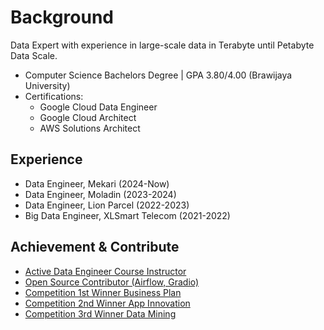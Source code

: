# Background
Data Expert with experience in large-scale data in Terabyte until Petabyte Data Scale.
- Computer Science Bachelors Degree | GPA 3.80/4.00 (Brawijaya University)
- Certifications:
  - Google Cloud Data Engineer
  - Google Cloud Architect
  - AWS Solutions Architect

## Experience
- Data Engineer, Mekari (2024-Now)
- Data Engineer, Moladin (2023-2024)
- Data Engineer, Lion Parcel (2022-2023)
- Big Data Engineer, XLSmart Telecom (2021-2022)

## Achievement & Contribute
- [Active Data Engineer Course Instructor](https://github.com/azharizz/Data_Engineer_Streamlit_Airflow)
- [Open Source Contributor (Airflow, Gradio)](https://github.com/azharizz)
- [Competition 1st Winner Business Plan](https://drive.google.com/drive/folders/1BlyoWQRzz5B1PRCB2WcxqluGGYPG2c-f)
- [Competition 2nd Winner App Innovation](https://drive.google.com/drive/folders/1BlyoWQRzz5B1PRCB2WcxqluGGYPG2c-f)
- [Competition 3rd Winner Data Mining](https://drive.google.com/drive/folders/1BlyoWQRzz5B1PRCB2WcxqluGGYPG2c-f)

